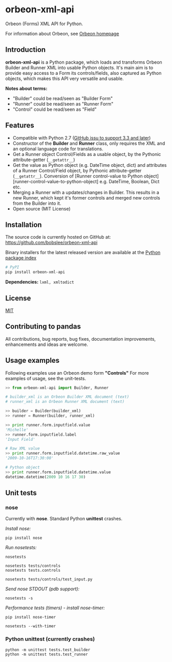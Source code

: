 # orbeon-xml-api

Orbeon (Forms) XML API for Python.

For information about Orbeon, see [Orbeon homepage](https://www.orbeon.com)

## Introduction

**orbeon-xml-api** is a Python package, which loads and transforms
Orbeon Builder and Runner XML into usable Python objects.  It's main
aim is to provide easy access to a Form its controls/fields, also
captured as Python objects, which makes this API very versatile and usable.

**Notes about terms:**
  - "Builder" could be read/seen as "Builder Form"
  - "Runner" could be read/seen as "Runner Form"
  - "Control" could be read/seen as "Field"

## Features

  - Compatible with Python 2.7 ([GitHub issu to support 3.3 and later](https://github.com/bobslee/orbeon-xml-api/issues/7))
  - Constructor of the **Builder** and **Runner** class, only requires
    the XML and an optional language code for translations.
  - Get a Runner object Control/Fields as a usable object, by the Pythonic attribute-getter (`__getattr__`)
  - Get the value as Python object (e.g. DateTime object, dict) and attributes of a Runner Control/Field object, by Pythonic attribute-getter (`__getattr__`).
  Conversion of [Runner control-value to Python object][runner-control-value-to-python-object] e.g. DateTime, Boolean, Dict etc.
  - Merging a Runner with a updates/changes in Builder. This results in a new Runner, which kept it's former controls and merged new controls
    from the Builder into it.
  - Open source (MIT License)

## Installation

The source code is currently hosted on GitHub at:
https://github.com/bobslee/orbeon-xml-api

Binary installers for the latest released version are available at the [Python
package index](https://pypi.python.org/pypi/orbeon-xml-api)

```sh
# PyPI
pip install orbeon-xml-api
```

**Dependencies:** `lxml, xmltodict`

## License
[MIT](LICENSE)

## Contributing to pandas
All contributions, bug reports, bug fixes, documentation improvements, enhancements and ideas are welcome.

## Usage examples

Following examples use an Orbeon demo form **"Controls"**
For more examples of usage, see the unit-tests.

``` python
>> from orbeon-xml-api import Builder, Runner

# builder_xml is an Orbeon Builder XML document (text)
# runner_xml is an Orbeon Runner XML document (text)

>> builder = Builder(builder_xml)
>> runner = Runner(builder, runner_xml)

>> print runner.form.inputfield.value
'Michelle'
>> runner.form.inputfield.label
'Input Field'

# Raw XML value
>> print runner.form.inputfield.datetime.raw_value
'2009-10-16T17:30:00'

# Python object
>> print runner.form.inputfield.datetime.value
datetime.datetime(2009 10 16 17 30)

```

## Unit tests

### nose

Currently with **nose**.
Standard Python **unittest** crashes.


*Install nose:*

```
pip install nose
```

*Run nosetests:*

```
nosetests

nosetests tests/controls
nosetests tests.controls

nosetests tests/controls/test_input.py
```

*Send nose STDOUT (pdb support):*

```
nosetests -s
```

*Performance tests (timers) - install nose-timer:*

```
pip install nose-timer

nosetests --with-timer

```

### Python unittest (currently crashes)

```
python -m unittest tests.test_builder
python -m unittest tests.test_runner
```
